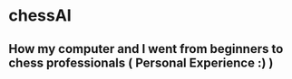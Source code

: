 # chessAI 
## How my computer and I went from beginners to chess professionals ( Personal Experience :) )